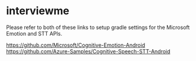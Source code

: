 # interviewme

Please refer to both of these links to setup gradle settings for the Microsoft Emotion and STT APIs.

https://github.com/Microsoft/Cognitive-Emotion-Android
https://github.com/Azure-Samples/Cognitive-Speech-STT-Android
